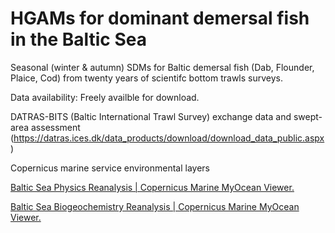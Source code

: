 # HGAMs for dominant demersal fish in the Baltic Sea
Seasonal (winter & autumn) SDMs for Baltic demersal fish (Dab, Flounder, Plaice, Cod) from twenty years of scientifc bottom trawls surveys.

Data availability: Freely availble for download.

DATRAS-BITS (Baltic International Trawl Survey) exchange data and swept-area assessment (https://datras.ices.dk/data_products/download/download_data_public.aspx)

Copernicus marine service environmental layers

[Baltic Sea Physics Reanalysis | Copernicus Marine MyOcean Viewer.
](https://data.marine.copernicus.eu/product/BALTICSEA_MULTIYEAR_PHY_003_011/description?view=-&task=results&product_id=-&option=-)

[Baltic Sea Biogeochemistry Reanalysis | Copernicus Marine MyOcean Viewer.
](https://data.marine.copernicus.eu/product/BALTICSEA_MULTIYEAR_BGC_003_012/description?view=-&task=results&product_id=-&option=-)
